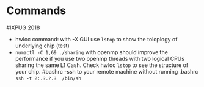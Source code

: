 # Commands
#IXPUG 2018
- hwloc command:  with -X GUI use `lstop` to show the toloplogy of underlying chip (test)
- `numactl -C 1,69 ./sharing`  with openmp should improve the performance if you use two openmp threads with two logical CPUs sharing the same L1 Cash.  Check hwloc `lstop` to see the structure of your chip.
#bashrc
-ssh to your remote machine without running .bashrc `ssh -t ?:.?.?.?  /bin/sh`
